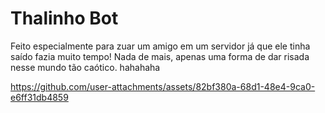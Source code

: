 # Thalinho Bot

Feito especialmente para zuar um amigo em um servidor já que ele tinha saído fazia muito tempo! 
Nada de mais, apenas uma forma de dar risada nesse mundo tão caótico. hahahaha




https://github.com/user-attachments/assets/82bf380a-68d1-48e4-9ca0-e6ff31db4859



